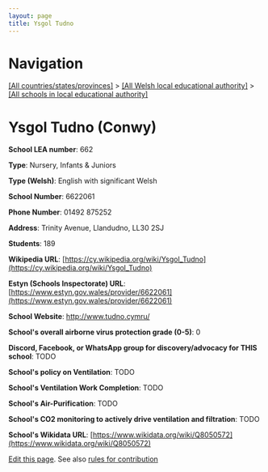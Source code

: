 ```yaml
---
layout: page
title: Ysgol Tudno
---
```

# Navigation

[[All countries/states/provinces]](../../..) > [[All Welsh local educational authority]](../..) > [[All schools in local educational authority]](..)

# Ysgol Tudno (Conwy)

**School LEA number**: 662

**Type**: Nursery, Infants & Juniors

**Type (Welsh)**: English with significant Welsh

**School Number**: 6622061

**Phone Number**: 01492 875252

**Address**: Trinity Avenue, Llandudno, LL30 2SJ

**Students**: 189

**Wikipedia URL**: [https://cy.wikipedia.org/wiki/Ysgol_Tudno](https://cy.wikipedia.org/wiki/Ysgol_Tudno)

**Estyn (Schools Inspectorate) URL**: [https://www.estyn.gov.wales/provider/6622061](https://www.estyn.gov.wales/provider/6622061)

**School Website**: http://www.tudno.cymru/

**School's overall airborne virus protection grade (0-5)**: 0

**Discord, Facebook, or WhatsApp group for discovery/advocacy for THIS school**: TODO

**School's policy on Ventilation**: TODO

**School's Ventilation Work Completion**: TODO

**School's Air-Purification**: TODO

**School's CO2 monitoring to actively drive ventilation and filtration**: TODO

**School's Wikidata URL**: [https://www.wikidata.org/wiki/Q8050572](https://www.wikidata.org/wiki/Q8050572)




[Edit this page](https://github.com/ventilate-schools/Wales/edit/prif/./Conwy/Ysgol_Tudno.md). See also [rules for contribution](../../../contribution-rules/)